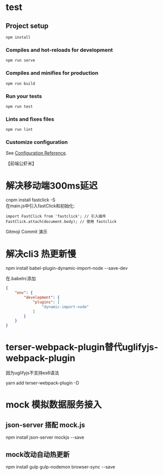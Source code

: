 <!--
 * @Descripttion: Vincent
 * @version: v1.0
 * @Author: hongda_huang
 * @Date: 2019-07-02 11:46:02
 * @LastEditors: vincent_Huanghd@126.com
 * @LastEditTime: 2020-07-14 15:04:20
 * @description: 
 -->
# test

## Project setup
```
npm install
```

### Compiles and hot-reloads for development
```
npm run serve
```

### Compiles and minifies for production
```
npm run build
```

### Run your tests
```
npm run test
```

### Lints and fixes files
```
npm run lint
```

### Customize configuration

See [Configuration Reference](https://cli.vuejs.org/config/).



【前端公虾米】

# 解决移动端300ms延迟
cnpm install fastclick -S   
在main.js中引入fastClick和初始化:
```
import FastClick from 'fastclick'; // 引入插件
FastClick.attach(document.body); // 使用 fastclick
```
Gitmoji Commit 演示

# 解决cli3 热更新慢
npm install babel-plugin-dynamic-import-node --save-dev

在.babelrc添加
```json
{
    "env": {
        "development": {
            "plugins": [
                "dynamic-import-node"
            ]
        }
    }
}

```

# terser-webpack-plugin替代uglifyjs-webpack-plugin

因为uglifyjs不支持es6语法

yarn add terser-webpack-plugin -D


# mock 模拟数据服务接入

## json-server 搭配 mock.js

npm install json-server mockjs --save

## mock改动自动热更新

npm install gulp gulp-nodemon browser-sync --save
